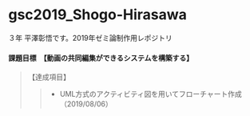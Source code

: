 # gsc2019_Shogo-Hirasawa
 ３年 平澤彰悟です。2019年ゼミ論制作用レポジトリ

#### 課題目標　【動画の共同編集ができるシステムを構築する】  
 > 【達成項目】
   >> * UML方式のアクティビティ図を用いてフローチャート作成（2019/08/06）
